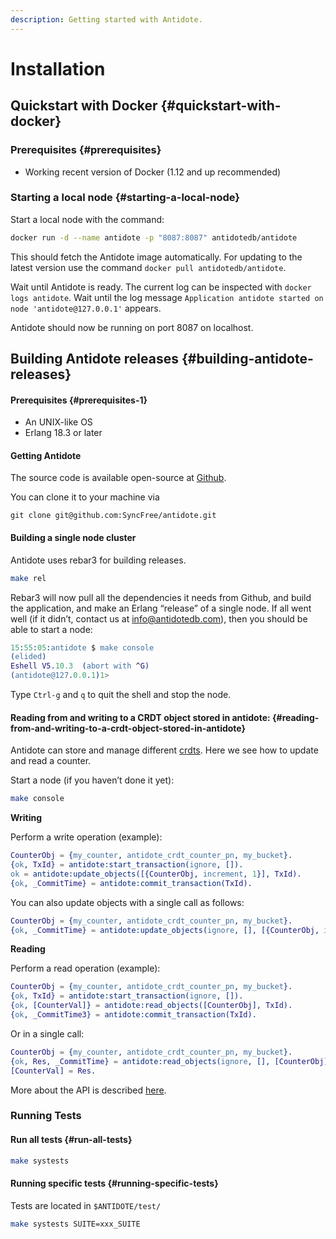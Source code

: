 ```yaml
---
description: Getting started with Antidote.
---
```


# Installation

## Quickstart with Docker {#quickstart-with-docker}

### Prerequisites {#prerequisites}

* Working recent version of Docker \(1.12 and up recommended\)

### Starting a local node {#starting-a-local-node}

Start a local node with the command:

```bash
docker run -d --name antidote -p "8087:8087" antidotedb/antidote
```

This should fetch the Antidote image automatically. For updating to the latest version use the command `docker pull antidotedb/antidote`.

Wait until Antidote is ready. The current log can be inspected with `docker logs antidote`. Wait until the log message `Application antidote started on node 'antidote@127.0.0.1'` appears.

Antidote should now be running on port 8087 on localhost.

## Building Antidote releases {#building-antidote-releases}

#### Prerequisites {#prerequisites-1}

* An UNIX-like OS
* Erlang 18.3 or later

#### Getting Antidote

The source code is available open-source at [Github](https://github.com/SyncFree/antidote).

You can clone it to your machine via

```text
git clone git@github.com:SyncFree/antidote.git
```

#### Building a single node cluster

Antidote uses rebar3 for building releases.

```bash
make rel
```

Rebar3 will now pull all the dependencies it needs from Github, and build the application, and make an Erlang “release” of a single node. If all went well \(if it didn’t, contact us at [info@antidotedb.com](mailto:info@antidotedb.com)\), then you should be able to start a node:

```erlang
15:55:05:antidote $ make console
(elided)
Eshell V5.10.3  (abort with ^G)
(antidote@127.0.0.1)1>
```

Type `Ctrl-g` and `q` to quit the shell and stop the node.

#### Reading from and writing to a CRDT object stored in antidote: {#reading-from-and-writing-to-a-crdt-object-stored-in-antidote}

Antidote can store and manage different [crdts](https://github.com/SyncFree/antidote_crdt). Here we see how to update and read a counter.

Start a node \(if you haven’t done it yet\):

```bash
make console
```

**Writing**

 Perform a write operation \(example\):

```erlang
CounterObj = {my_counter, antidote_crdt_counter_pn, my_bucket}.
{ok, TxId} = antidote:start_transaction(ignore, []).
ok = antidote:update_objects([{CounterObj, increment, 1}], TxId).
{ok, _CommitTime} = antidote:commit_transaction(TxId).
```

 You can also update objects with a single call as follows:

```erlang
CounterObj = {my_counter, antidote_crdt_counter_pn, my_bucket}.
{ok, _CommitTime} = antidote:update_objects(ignore, [], [{CounterObj, increment, 1}]).
```

**Reading**

 Perform a read operation \(example\):

```erlang
CounterObj = {my_counter, antidote_crdt_counter_pn, my_bucket}.
{ok, TxId} = antidote:start_transaction(ignore, []).
{ok, [CounterVal]} = antidote:read_objects([CounterObj], TxId).
{ok, _CommitTime3} = antidote:commit_transaction(TxId).
```

 Or in a single call:

```erlang
CounterObj = {my_counter, antidote_crdt_counter_pn, my_bucket}.
{ok, Res, _CommitTime} = antidote:read_objects(ignore, [], [CounterObj]).
[CounterVal] = Res.
```

 More about the API is described [here](https://syncfree.github.io/antidote/rawapi.html).

###  Running Tests

#### Run all tests {#run-all-tests}

```bash
make systests
```

#### Running specific tests {#running-specific-tests}

 Tests are located in `$ANTIDOTE/test/`

```bash
make systests SUITE=xxx_SUITE
```

